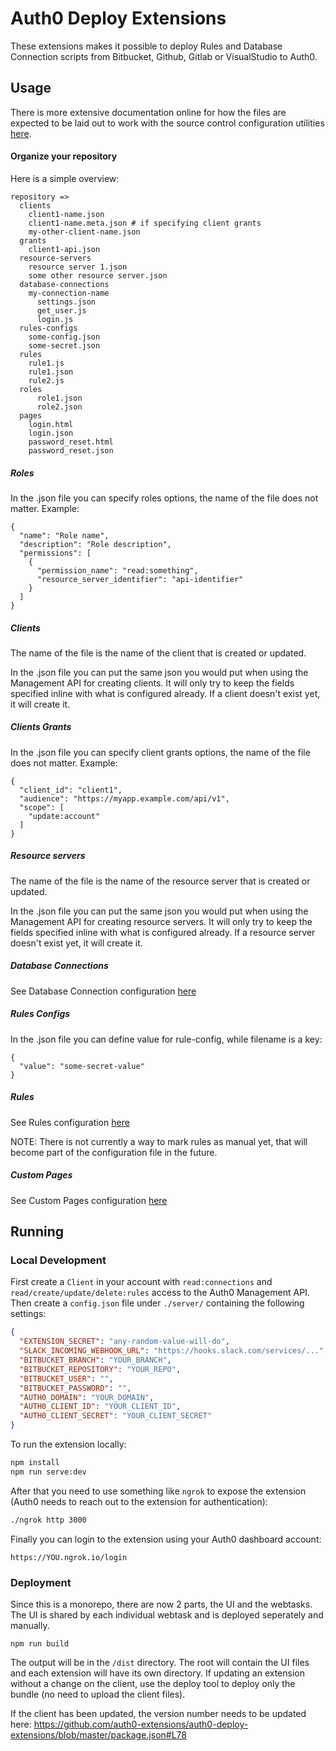 # Auth0 Deploy Extensions

These extensions makes it possible to deploy Rules and Database Connection scripts from Bitbucket, Github, Gitlab or VisualStudio to Auth0.

## Usage
There is more extensive documentation online for how the files are expected to be laid out to work with the source control configuration utilities [here](https://auth0.com/docs/extensions/bitbucket-deploy).

#### Organize your repository

Here is a simple overview:

```
repository =>
  clients
    client1-name.json
    client1-name.meta.json # if specifying client grants
    my-other-client-name.json
  grants
    client1-api.json
  resource-servers
    resource server 1.json
    some other resource server.json
  database-connections
    my-connection-name
      settings.json
      get_user.js
      login.js
  rules-configs
    some-config.json
    some-secret.json
  rules
    rule1.js
    rule1.json
    rule2.js
  roles
      role1.json
      role2.json
  pages
    login.html
    login.json
    password_reset.html
    password_reset.json
```

##### Roles
In the .json file you can specify roles options, the name of the file does not matter. Example:
```
{
  "name": "Role name",
  "description": "Role description",
  "permissions": [
    {
      "permission_name": "read:something",
      "resource_server_identifier": "api-identifier"
    }
  ]
}
```

##### Clients
The name of the file is the name of the client that is created or updated.

In the .json file you can put the same json you would put when using the Management API for creating clients.  It will only try to keep the fields specified inline with what is configured already.  If a client doesn't exist yet, it will create it.


##### Clients Grants
In the .json file you can specify client grants options, the name of the file does not matter. Example:
```
{
  "client_id": "client1",
  "audience": "https://myapp.example.com/api/v1",
  "scope": [
    "update:account"
  ]
}
```

##### Resource servers
The name of the file is the name of the resource server that is created or updated.

In the .json file you can put the same json you would put when using the Management API for creating resource servers.  It will only try to keep the fields specified inline with what is configured already.  If a resource server doesn't exist yet, it will create it.

##### Database Connections
See Database Connection configuration [here](https://auth0.com/docs/extensions/bitbucket-deploy#deploy-database-connection-scripts)

##### Rules Configs
In the .json file you can define value for rule-config, while filename is a key:
```
{
  "value": "some-secret-value"
}
```

##### Rules
See Rules configuration [here](https://auth0.com/docs/extensions/bitbucket-deploy#deploy-rules)

NOTE: There is not currently a way to mark rules as manual yet, that will become part of the configuration file in the future.

##### Custom Pages
See Custom Pages configuration [here](https://auth0.com/docs/extensions/bitbucket-deploy#deploy-hosted-pages)

## Running

### Local Development

First create a `Client` in your account with `read:connections` and `read/create/update/delete:rules` access to the Auth0 Management API. Then create a `config.json` file under `./server/` containing the following settings:

```json
{
  "EXTENSION_SECRET": "any-random-value-will-do",
  "SLACK_INCOMING_WEBHOOK_URL": "https://hooks.slack.com/services/...",
  "BITBUCKET_BRANCH": "YOUR_BRANCH",
  "BITBUCKET_REPOSITORY": "YOUR_REPO",
  "BITBUCKET_USER": "",
  "BITBUCKET_PASSWORD": "",
  "AUTH0_DOMAIN": "YOUR_DOMAIN",
  "AUTH0_CLIENT_ID": "YOUR_CLIENT_ID",
  "AUTH0_CLIENT_SECRET": "YOUR_CLIENT_SECRET"
}
```

To run the extension locally:

```bash
npm install
npm run serve:dev
```

After that you need to use something like `ngrok` to expose the extension (Auth0 needs to reach out to the extension for authentication):

```bash
./ngrok http 3000
```

Finally you can login to the extension using your Auth0 dashboard account:

```
https://YOU.ngrok.io/login
```

### Deployment

Since this is a monorepo, there are now 2 parts, the UI and the webtasks. The UI is shared by each individual webtask and is deployed seperately and manually.

```
npm run build
```
The output will be in the `/dist` directory. The root will contain the UI files and each extension will have its own directory. If updating an extension without a change on the client, use the deploy tool to deploy only the bundle (no need to upload the client files).

If the client has been updated, the version number needs to be updated here: https://github.com/auth0-extensions/auth0-deploy-extensions/blob/master/package.json#L78
